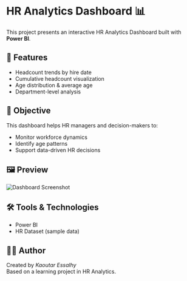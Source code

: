 # HR Analytics Dashboard 📊

This project presents an interactive HR Analytics Dashboard built with **Power BI**.

## 📌 Features
- Headcount trends by hire date
- Cumulative headcount visualization
- Age distribution & average age
- Department-level analysis

## 🎯 Objective
This dashboard helps HR managers and decision-makers to:
- Monitor workforce dynamics
- Identify age patterns
- Support data-driven HR decisions

## 🖼️ Preview
![Dashboard Screenshot](screenshot.png)

## 🛠️ Tools & Technologies
- Power BI
- HR Dataset (sample data)

## 👩‍💻 Author
Created by *Kaoutar Essalhy*  
Based on a learning project in HR Analytics.


